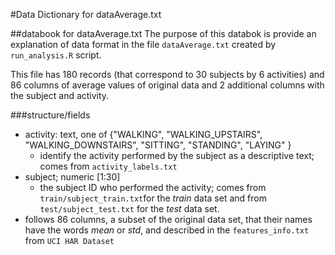 #Data Dictionary for dataAverage.txt

##databook for dataAverage.txt
The purpose of this databok is provide an explanation of data format in the file `dataAverage.txt` created by  `run_analysis.R` script.

This file has 180 records (that correspond to 30 subjects by 6 activities) and 86 columns of average values of original data and 2 additional columns with the subject and activity.

###structure/fields
- activity: text, one of {"WALKING", "WALKING_UPSTAIRS", "WALKING_DOWNSTAIRS", "SITTING", "STANDING", "LAYING" }
	- identify the activity performed by the subject as a descriptive text; comes from `activity_labels.txt`
- subject; numeric [1:30]
	- the subject ID who performed the activity; comes from `train/subject_train.txt`for the *train* data set and from `test/subject_test.txt` for the *test* data set.
- follows 86 columns, a subset of the original data set, that their names have the words *mean* or *std*, and described in the `features_info.txt` from `UCI HAR Dataset`